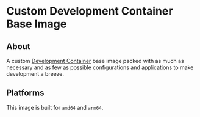 # Custom Development Container Base Image

## About

A custom [Development Container](https://containers.dev/) base image packed with as much as necessary and as few as possible configurations and applications to make development a breeze.

## Platforms

This image is built for `amd64` and `arm64`.
